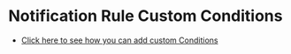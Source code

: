 # Notification Rule Custom Conditions

- [Click here to see how you can add custom Conditions](../01_Extending_Guide/05_Extending_Rule_Conditions.md)